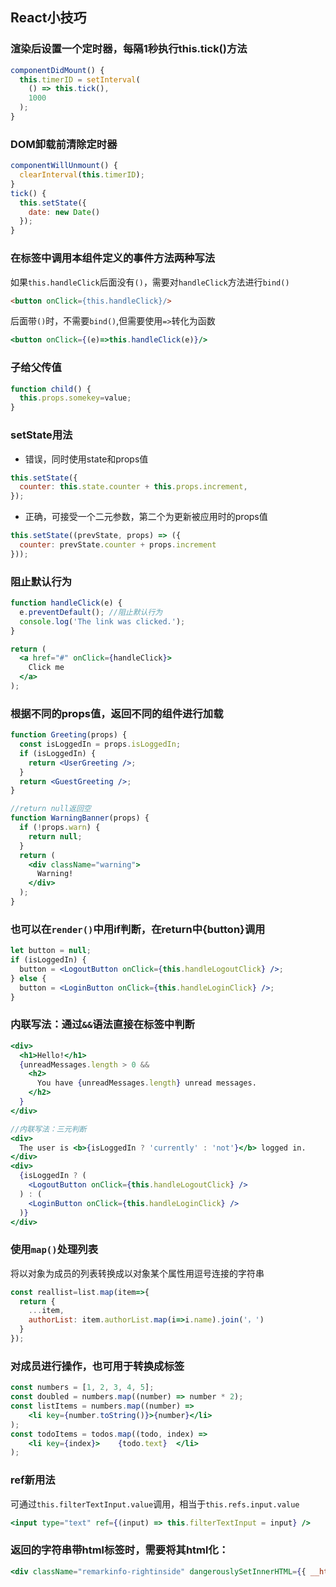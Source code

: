 ## React小技巧

### 渲染后设置一个定时器，每隔1秒执行this.tick()方法

```jsx
componentDidMount() {
  this.timerID = setInterval(
    () => this.tick(),
    1000
  );
}
```





### DOM卸载前清除定时器

```jsx
componentWillUnmount() {
  clearInterval(this.timerID);
}
tick() {
  this.setState({
    date: new Date()
  });
}
```





### 在标签中调用本组件定义的事件方法两种写法



如果`this.handleClick`后面没有`()`，需要对`handleClick`方法进行`bind()`

```html
<button onClick={this.handleClick}/>
```



后面带`()`时，不需要`bind()`,但需要使用`=>`转化为函数

```jsx
<button onClick={(e)=>this.handleClick(e)}/>
```



### 子给父传值

```jsx
function child() {
  this.props.somekey=value;
}
```



### setState用法



- 错误，同时使用state和props值

```jsx
this.setState({
  counter: this.state.counter + this.props.increment,
});
```



- 正确，可接受一个二元参数，第二个为更新被应用时的props值

```jsx
this.setState((prevState, props) => ({
  counter: prevState.counter + props.increment
}));
```



### 阻止默认行为

```jsx
function handleClick(e) {
  e.preventDefault(); //阻止默认行为
  console.log('The link was clicked.');
}

return (
  <a href="#" onClick={handleClick}>
    Click me
  </a>
);
```



### 根据不同的props值，返回不同的组件进行加载

```jsx
function Greeting(props) {
  const isLoggedIn = props.isLoggedIn;
  if (isLoggedIn) {
    return <UserGreeting />;
  }
  return <GuestGreeting />;
}

//return null返回空
function WarningBanner(props) {
  if (!props.warn) {
    return null;
  }
  return (
    <div className="warning">
      Warning!
    </div>
  );
}
```





### 也可以在`render()`中用if判断，在return中{button}调用

```jsx
let button = null;
if (isLoggedIn) {
  button = <LogoutButton onClick={this.handleLogoutClick} />;
} else {
  button = <LoginButton onClick={this.handleLoginClick} />;
}
```



### 内联写法：通过`&&`语法直接在标签中判断

```jsx
<div>
  <h1>Hello!</h1>
  {unreadMessages.length > 0 &&
    <h2>
      You have {unreadMessages.length} unread messages.
    </h2>
  }
</div>

//内联写法：三元判断
<div>
  The user is <b>{isLoggedIn ? 'currently' : 'not'}</b> logged in.
</div>
<div>
  {isLoggedIn ? (
    <LogoutButton onClick={this.handleLogoutClick} />
  ) : (
    <LoginButton onClick={this.handleLoginClick} />
  )}
</div>
```





### 使用`map()`处理列表

将以对象为成员的列表转换成以对象某个属性用逗号连接的字符串

```jsx
const reallist=list.map(item=>{
  return {
    ...item,
    authorList: item.authorList.map(i=>i.name).join('，')
  }
});
```





### 对成员进行操作，也可用于转换成标签

```jsx
const numbers = [1, 2, 3, 4, 5];
const doubled = numbers.map((number) => number * 2);
const listItems = numbers.map((number) =>
	<li key={number.toString()}>{number}</li>
);
const todoItems = todos.map((todo, index) =>
	<li key={index}>    {todo.text}  </li>
);
```



### ref新用法

可通过`this.filterTextInput.value`调用，相当于`this.refs.input.value`

```jsx
<input type="text" ref={(input) => this.filterTextInput = input} />
```



### 返回的字符串带html标签时，需要将其html化：

```jsx
<div className="remarkinfo-rightinside" dangerouslySetInnerHTML={{ __html: PurchaseViewData.externalRemarks }}></div>
```

